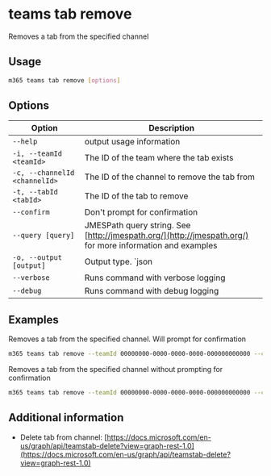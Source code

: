 # teams tab remove

Removes a tab from the specified channel

## Usage

```sh
m365 teams tab remove [options]
```

## Options

Option|Description
------|-----------
`--help`|output usage information
`-i, --teamId <teamId>`|The ID of the team where the tab exists
`-c, --channelId <channelId>`|The ID of the channel to remove the tab from
`-t, --tabId <tabId>`|The ID of the tab to remove
`--confirm`|Don't prompt for confirmation
`--query [query]`|JMESPath query string. See [http://jmespath.org/](http://jmespath.org/) for more information and examples
`-o, --output [output]`|Output type. `json|text`. Default `text`
`--verbose`|Runs command with verbose logging
`--debug`|Runs command with debug logging

## Examples

Removes a tab from the specified channel. Will prompt for confirmation

```sh
m365 teams tab remove --teamId 00000000-0000-0000-0000-000000000000 --channelId 19:00000000000000000000000000000000@thread.skype --tabId 06805b9e-77e3-4b93-ac81-525eb87513b8
```

Removes a tab from the specified channel without prompting for confirmation

```sh
m365 teams tab remove --teamId 00000000-0000-0000-0000-000000000000 --channelId 19:00000000000000000000000000000000@thread.skype --tabId 06805b9e-77e3-4b93-ac81-525eb87513b8 --confirm
```

## Additional information

- Delete tab from channel: [https://docs.microsoft.com/en-us/graph/api/teamstab-delete?view=graph-rest-1.0](https://docs.microsoft.com/en-us/graph/api/teamstab-delete?view=graph-rest-1.0)
